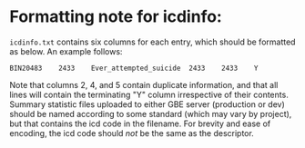 # Formatting note for icdinfo:

`icdinfo.txt` contains six columns for each entry, which should be formatted as below. An example follows:
```icd_code	n_cases	phenotype_description	n_cases	n_cases	Y
BIN20483	2433	Ever_attempted_suicide	2433	2433	Y
```
Note that columns 2, 4, and 5 contain duplicate information, and that all lines will contain the terminating "Y" column irrespective of their contents. Summary statistic files uploaded to either GBE server (production or dev) should be named according to some standard (which may vary by project), but that contains the icd code in the filename. For brevity and ease of encoding, the icd code should *not* be the same as the descriptor.
